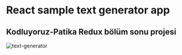 # React sample text generator app

## Kodluyoruz-Patika Redux bölüm sonu projesi



![text-generator](https://user-images.githubusercontent.com/80601286/147790579-30ea9522-f9b6-4d2e-add4-9808db7b2937.png)
